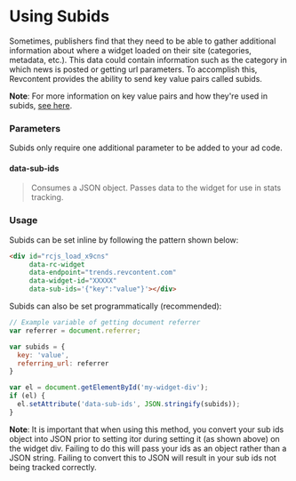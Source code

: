 # Using Subids

Sometimes, publishers find that they need to be able to gather additional information about where a widget loaded on their site (categories, metadata, etc.). This data could contain information such as the category in which news is posted or getting url parameters. To accomplish this, Revcontent provides the ability to send key value pairs called subids.

**Note**: For more information on key value pairs and how they're used in subids, [see here](https://developer.mozilla.org/en-US/docs/Web/JavaScript/Reference/Global_Objects/Object/entries).


 ### Parameters
Subids only require one additional parameter to be added to your ad code.
 
 #### data-sub-ids
 > Consumes a JSON object. Passes data to the widget for use in stats tracking.

### Usage
Subids can be set inline by following the pattern shown below:

```html
<div id="rcjs_load_x9cns"
     data-rc-widget
     data-endpoint="trends.revcontent.com"
     data-widget-id="XXXXX"
     data-sub-ids='{"key":"value"}'></div>
```

Subids can also be set programmatically (recommended):

```javascript
// Example variable of getting document referrer
var referrer = document.referrer;

var subids = {
  key: 'value',
  referring_url: referrer 
}

var el = document.getElementById('my-widget-div');
if (el) {
  el.setAttribute('data-sub-ids', JSON.stringify(subids));
}
```
**Note**: It is important that when using this method, you convert your sub ids object into JSON prior to setting itor during setting it (as shown above) on the widget div. Failing to do this will pass your ids as an object rather than a JSON string. Failing to convert this to JSON will result in your sub ids not being tracked correctly.
